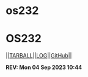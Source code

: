 # os232

# OS232
||[TARBALL](https://humama.github.io/os232/SandBox/cbkadal.tar.xz)||[LOG](https://humama.github.io/os232/TXT/mylog.txt)||[GitHub](https://github.com/humama/os232/)||

**REV: Mon 04 Sep 2023 10:44**
